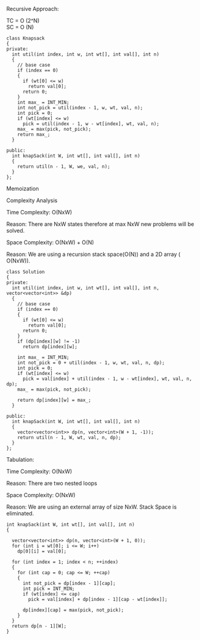 Recursive Approach:

TC = O (2^N) <br/>
SC = O (N)

```
class Knapsack
{
private:
  int util(int index, int w, int wt[], int val[], int n)
  {
    // base case
    if (index == 0)
    {
      if (wt[0] <= w)
        return val[0];
      return 0;
    }
    int max_ = INT_MIN;
    int not_pick = util(index - 1, w, wt, val, n);
    int pick = 0;
    if (wt[index] <= w)
      pick = util(index - 1, w - wt[index], wt, val, n);
    max_ = max(pick, not_pick);
    return max_;
  }

public:
  int knapSack(int W, int wt[], int val[], int n)
  {
    return util(n - 1, W, we, val, n);
  }
};
```

Memoization

Complexity Analysis

Time Complexity: O(NxW)

Reason: There are NxW states therefore at max NxW new problems will be solved.

Space Complexity: O(NxW) + O(N)

Reason: We are using a recursion stack space(O(N)) and a 2D array ( O(NxW)).

```
class Solution
{
private:
  int util(int index, int w, int wt[], int val[], int n, vector<vector<int>> &dp)
  {
    // base case
    if (index == 0)
    {
      if (wt[0] <= w)
        return val[0];
      return 0;
    }
    if (dp[index][w] != -1)
      return dp[index][w];

    int max_ = INT_MIN;
    int not_pick = 0 + util(index - 1, w, wt, val, n, dp);
    int pick = 0;
    if (wt[index] <= w)
      pick = val[index] + util(index - 1, w - wt[index], wt, val, n, dp);
    max_ = max(pick, not_pick);

    return dp[index][w] = max_;
  }

public:
  int knapSack(int W, int wt[], int val[], int n)
  {
    vector<vector<int>> dp(n, vector<int>(W + 1, -1));
    return util(n - 1, W, wt, val, n, dp);
  }
};

```

Tabulation:

Time Complexity: O(NxW)

Reason: There are two nested loops

Space Complexity: O(NxW)

Reason: We are using an external array of size NxW. Stack Space is eliminated.

```
int knapSack(int W, int wt[], int val[], int n)
{

  vector<vector<int>> dp(n, vector<int>(W + 1, 0));
  for (int i = wt[0]; i <= W; i++)
    dp[0][i] = val[0];

  for (int index = 1; index < n; ++index)
  {
    for (int cap = 0; cap <= W; ++cap)
    {
      int not_pick = dp[index - 1][cap];
      int pick = INT_MIN;
      if (wt[index] <= cap)
        pick = val[index] + dp[index - 1][cap - wt[index]];

      dp[index][cap] = max(pick, not_pick);
    }
  }
  return dp[n - 1][W];
}

```
